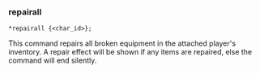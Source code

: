 ### repairall
```
*repairall {<char_id>};
```

This command repairs all broken equipment in the attached player's inventory.
A repair effect will be shown if any items are repaired, else the command will
end silently.